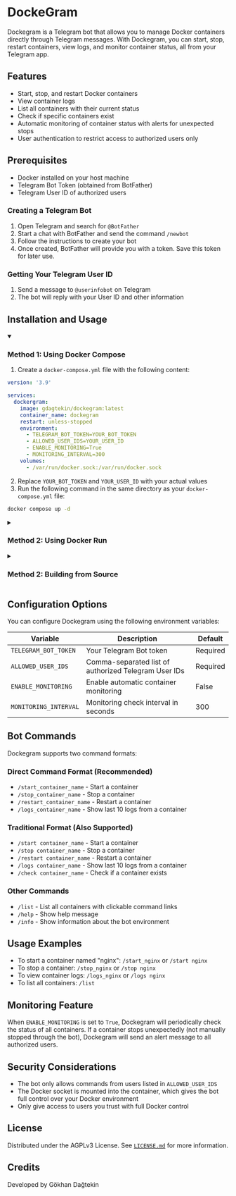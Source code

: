 # DockeGram

Dockegram is a Telegram bot that allows you to manage Docker containers directly through Telegram messages. With Dockegram, you can start, stop, restart containers, view logs, and monitor container status, all from your Telegram app.

## Features

- Start, stop, and restart Docker containers
- View container logs
- List all containers with their current status
- Check if specific containers exist
- Automatic monitoring of container status with alerts for unexpected stops
- User authentication to restrict access to authorized users only

## Prerequisites

- Docker installed on your host machine
- Telegram Bot Token (obtained from BotFather)
- Telegram User ID of authorized users

### Creating a Telegram Bot

1. Open Telegram and search for `@BotFather`
2. Start a chat with BotFather and send the command `/newbot`
3. Follow the instructions to create your bot
4. Once created, BotFather will provide you with a token. Save this token for later use.

### Getting Your Telegram User ID


1. Send a message to `@userinfobot` on Telegram
2. The bot will reply with your User ID and other information

## Installation and Usage

<details open>
  <summary><h3>Method 1: Using Docker Compose</h3></summary> 

1. Create a `docker-compose.yml` file with the following content:

```yaml
version: '3.9'

services:
  dockergram:
    image: gdagtekin/dockegram:latest
    container_name: dockegram
    restart: unless-stopped
    environment:
      - TELEGRAM_BOT_TOKEN=YOUR_BOT_TOKEN
      - ALLOWED_USER_IDS=YOUR_USER_ID
      - ENABLE_MONITORING=True
      - MONITORING_INTERVAL=300
    volumes:
      - /var/run/docker.sock:/var/run/docker.sock
```

2. Replace `YOUR_BOT_TOKEN` and `YOUR_USER_ID` with your actual values
3. Run the following command in the same directory as your `docker-compose.yml` file:

```bash
docker compose up -d
```

</details>

<details>
  <summary><h3>Method 2: Using Docker Run</h3></summary> 

```bash
docker run -d \
  --name dockegram \
  --restart unless-stopped \
  -e TELEGRAM_BOT_TOKEN=YOUR_BOT_TOKEN \
  -e ALLOWED_USER_IDS=YOUR_USER_ID \
  -e ENABLE_MONITORING=True \
  -e MONITORING_INTERVAL=300 \
  -v /var/run/docker.sock:/var/run/docker.sock \
  gdagtekin/dockegram:latest
```

Replace `YOUR_BOT_TOKEN` with the token provided by BotFather and `YOUR_USER_ID` with your Telegram User ID. If you want to allow multiple users, separate their IDs with commas (e.g., `123456789,987654321`).


Check your log

```bash
docker logs -f dockegram
```

</details>

<details>
  <summary><h3>Method 2: Building from Source</h3></summary> 

1. Clone the repository:

```bash
git clone https://github.com/gdagtekin/dockegram.git
cd dockegram
```

2. Build the Docker image:

```bash
docker build -t dockegram .
```

3. Run the container:

```bash
docker run -d \
  --name dockegram \
  --restart unless-stopped \
  -e TELEGRAM_BOT_TOKEN=YOUR_BOT_TOKEN \
  -e ALLOWED_USER_IDS=YOUR_USER_ID \
  -e ENABLE_MONITORING=True \
  -e MONITORING_INTERVAL=300 \
  -v /var/run/docker.sock:/var/run/docker.sock \
  dockegram
```

```bash
docker logs -f dockegram
```

</details>

## Configuration Options

You can configure Dockegram using the following environment variables:

| Variable | Description | Default |
|----------|-------------|---------|
| `TELEGRAM_BOT_TOKEN` | Your Telegram Bot token | Required |
| `ALLOWED_USER_IDS` | Comma-separated list of authorized Telegram User IDs | Required |
| `ENABLE_MONITORING` | Enable automatic container monitoring | False |
| `MONITORING_INTERVAL` | Monitoring check interval in seconds | 300 |

## Bot Commands

Dockegram supports two command formats:

### Direct Command Format (Recommended)

- `/start_container_name` - Start a container
- `/stop_container_name` - Stop a container
- `/restart_container_name` - Restart a container
- `/logs_container_name` - Show last 10 logs from a container

### Traditional Format (Also Supported)

- `/start container_name` - Start a container
- `/stop container_name` - Stop a container
- `/restart container_name` - Restart a container
- `/logs container_name` - Show last 10 logs from a container
- `/check container_name` - Check if a container exists

### Other Commands

- `/list` - List all containers with clickable command links
- `/help` - Show help message
- `/info` - Show information about the bot environment

## Usage Examples

- To start a container named "nginx": `/start_nginx` or `/start nginx`
- To stop a container: `/stop_nginx` or `/stop nginx`
- To view container logs: `/logs_nginx` or `/logs nginx`
- To list all containers: `/list`

## Monitoring Feature

When `ENABLE_MONITORING` is set to `True`, Dockegram will periodically check the status of all containers. If a container stops unexpectedly (not manually stopped through the bot), Dockegram will send an alert message to all authorized users.

## Security Considerations

- The bot only allows commands from users listed in `ALLOWED_USER_IDS`
- The Docker socket is mounted into the container, which gives the bot full control over your Docker environment
- Only give access to users you trust with full Docker control

## License

Distributed under the AGPLv3 License. See [`LICENSE.md`](https://github.com/gdagtekin/dockegram/blob/master/LICENSE) for more information.

## Credits

Developed by Gökhan Dağtekin
